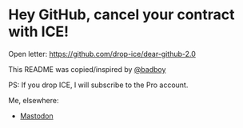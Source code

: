 # Hey GitHub, cancel your contract with ICE!

Open letter: https://github.com/drop-ice/dear-github-2.0

This README was copied/inspired by [@badboy](https://github.com/badboy/badboy/blob/main/README.md)

PS: If you drop ICE, I will subscribe to the Pro account.

Me, elsewhere:

- <a rel="nofollow me" class="Link--primary" href="https://weirder.earth/@amanjeev">Mastodon</a>
